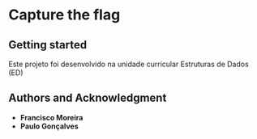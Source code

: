 # Capture the flag

## Getting started

Este projeto foi desenvolvido na unidade curricular Estruturas de Dados (ED)

## Authors and Acknowledgment

- **Francisco Moreira**
- **Paulo Gonçalves**



